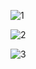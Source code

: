 
![1](https://github.com/ashiqul50021/imagesForCITEcom/assets/74920403/3043fcaf-0e79-475c-acd1-a68d912c1f22)

![2](https://github.com/ashiqul50021/imagesForCITEcom/assets/74920403/61c9651e-6742-4628-bff5-6702cc5331a6)

![3](https://github.com/ashiqul50021/imagesForCITEcom/assets/74920403/f231dfc5-971f-41cd-b552-e66e5bab425c)
